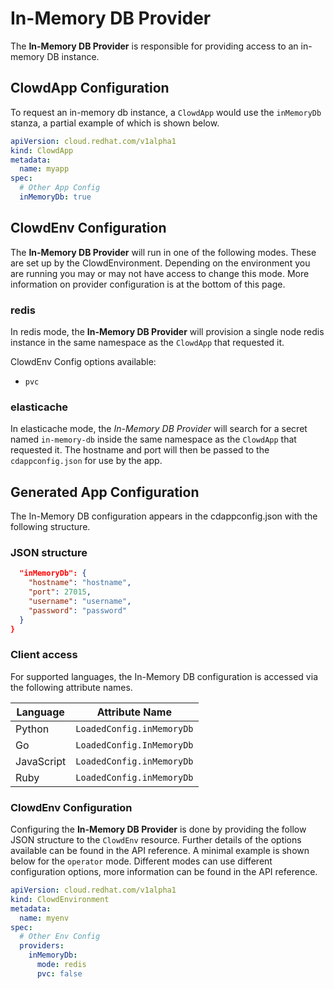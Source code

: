 # In-Memory DB Provider

The **In-Memory DB Provider** is responsible for providing access to an in-memory
DB instance.

## ClowdApp Configuration

To request an in-memory db instance, a `ClowdApp` would use the `inMemoryDb`
stanza, a partial example of which is shown below.

```yaml
apiVersion: cloud.redhat.com/v1alpha1
kind: ClowdApp
metadata:
  name: myapp
spec:
  # Other App Config
  inMemoryDb: true
```

## ClowdEnv Configuration

The **In-Memory DB Provider** will run in one of the following modes. These are set up by
the ClowdEnvironment. Depending on the environment you are running you may or
may not have access to change this mode. More information on provider
configuration is at the bottom of this page.

### redis

In redis mode, the **In-Memory DB Provider** will provision a single node redis instance
in the same namespace as the ``ClowdApp`` that requested it.

ClowdEnv Config options available:

- `pvc`

### elasticache

In elasticache mode, the *In-Memory DB Provider* will search for a secret named
`in-memory-db` inside the same namespace as the `ClowdApp` that requested it.
The hostname and port will then be passed to the `cdappconfig.json` for use by
the app.

## Generated App Configuration

The In-Memory DB configuration appears in the cdappconfig.json with the
following structure.

### JSON structure

```json
  "inMemoryDb": {
    "hostname": "hostname",
    "port": 27015,
    "username": "username",
    "password": "password"
  }
}
```

### Client access

For supported languages, the In-Memory DB configuration is accessed via the following
attribute names.

| Language   | Attribute Name             |
|------------|----------------------------|
| Python     | `LoadedConfig.inMemoryDb`  |
| Go         | `LoadedConfig.InMemoryDb`  |
| JavaScript | `LoadedConfig.inMemoryDb`  |
| Ruby       | `LoadedConfig.inMemoryDb`  |



### ClowdEnv Configuration

Configuring the **In-Memory DB Provider** is done by providing the follow JSON
structure to the ``ClowdEnv`` resource. Further details of the options
available can be found in the API reference. A minimal example is shown below
for the ``operator`` mode. Different modes can use different configuration
options, more information can be found in the API reference.

```yaml
apiVersion: cloud.redhat.com/v1alpha1
kind: ClowdEnvironment
metadata:
  name: myenv
spec:
  # Other Env Config
  providers:
    inMemoryDb:
      mode: redis
      pvc: false
```